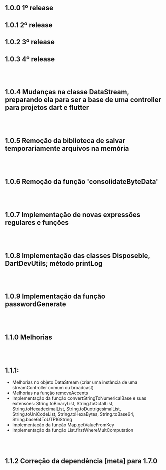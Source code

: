 ## 1.0.0 1º release

## 1.0.1 2º release

## 1.0.2 3º release

## 1.0.3 4º release

</br>
</br>

## 1.0.4 Mudanças na classe DataStream, preparando ela para ser a base de uma controller para projetos dart e flutter

</br>
</br>

## 1.0.5 Remoção da biblioteca de salvar temporariamente arquivos na memória

</br>
</br>

## 1.0.6 Remoção da função 'consolidateByteData'

</br>
</br>

## 1.0.7 Implementação de novas expressões regulares e funções

</br>
</br>

## 1.0.8 Implementação das classes Disposeble, DartDevUtils; método printLog 

</br>
</br>

## 1.0.9 Implementação da função passwordGenerate

</br>
</br>

## 1.1.0 Melhorias

</br>
</br>

## 1.1.1:
- Melhorias no objeto DataStream (criar uma instância de uma streamController comum ou broadcast)
- Melhorias na função removeAccents
- Implementação da função convertStringToNumericalBase e suas extensões: String.toBinaryList, String.toOctalList, String.toHexadecimalList, String.toDuotrigesimalList, String.toUniCodeList, String.toHexaBytes, String.toBase64, String.base64ToUTF16String
- Implementação da função Map.getValueFromKey
- Implementação da função List.firstWhereMultComputation
</br>
</br>

## 1.1.2 Correção da dependência [meta] para 1.7.0